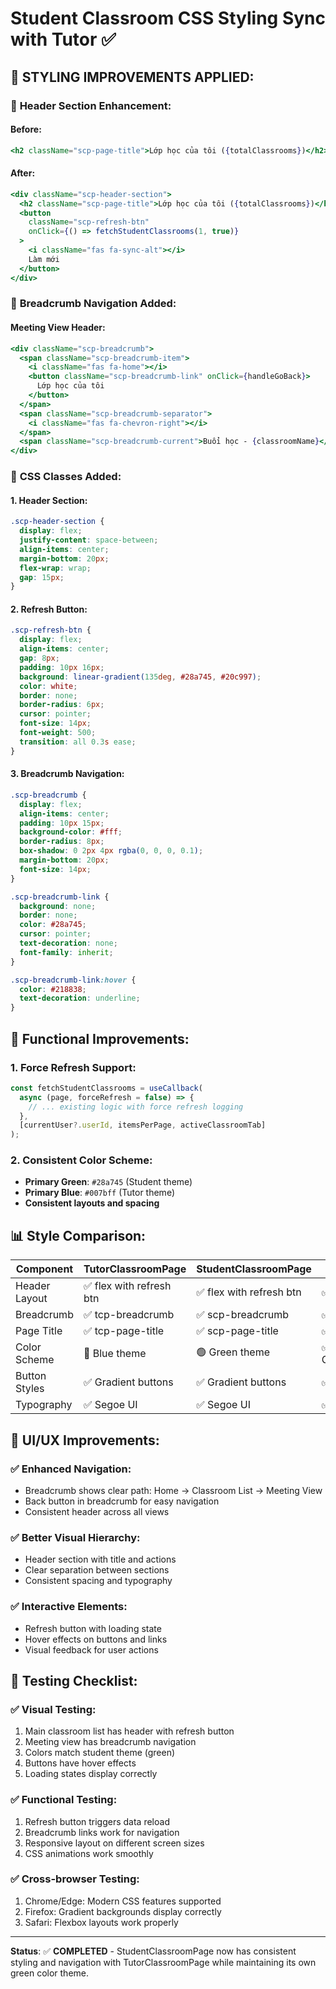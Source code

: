 # Student Classroom CSS Styling Sync with Tutor ✅

## 🎨 STYLING IMPROVEMENTS APPLIED:

### 🔧 **Header Section Enhancement**:

#### Before:

```jsx
<h2 className="scp-page-title">Lớp học của tôi ({totalClassrooms})</h2>
```

#### After:

```jsx
<div className="scp-header-section">
  <h2 className="scp-page-title">Lớp học của tôi ({totalClassrooms})</h2>
  <button
    className="scp-refresh-btn"
    onClick={() => fetchStudentClassrooms(1, true)}
  >
    <i className="fas fa-sync-alt"></i>
    Làm mới
  </button>
</div>
```

### 🧭 **Breadcrumb Navigation Added**:

#### Meeting View Header:

```jsx
<div className="scp-breadcrumb">
  <span className="scp-breadcrumb-item">
    <i className="fas fa-home"></i>
    <button className="scp-breadcrumb-link" onClick={handleGoBack}>
      Lớp học của tôi
    </button>
  </span>
  <span className="scp-breadcrumb-separator">
    <i className="fas fa-chevron-right"></i>
  </span>
  <span className="scp-breadcrumb-current">Buổi học - {classroomName}</span>
</div>
```

### 🎨 **CSS Classes Added**:

#### 1. Header Section:

```css
.scp-header-section {
  display: flex;
  justify-content: space-between;
  align-items: center;
  margin-bottom: 20px;
  flex-wrap: wrap;
  gap: 15px;
}
```

#### 2. Refresh Button:

```css
.scp-refresh-btn {
  display: flex;
  align-items: center;
  gap: 8px;
  padding: 10px 16px;
  background: linear-gradient(135deg, #28a745, #20c997);
  color: white;
  border: none;
  border-radius: 6px;
  cursor: pointer;
  font-size: 14px;
  font-weight: 500;
  transition: all 0.3s ease;
}
```

#### 3. Breadcrumb Navigation:

```css
.scp-breadcrumb {
  display: flex;
  align-items: center;
  padding: 10px 15px;
  background-color: #fff;
  border-radius: 8px;
  box-shadow: 0 2px 4px rgba(0, 0, 0, 0.1);
  margin-bottom: 20px;
  font-size: 14px;
}

.scp-breadcrumb-link {
  background: none;
  border: none;
  color: #28a745;
  cursor: pointer;
  text-decoration: none;
  font-family: inherit;
}

.scp-breadcrumb-link:hover {
  color: #218838;
  text-decoration: underline;
}
```

## 🚀 **Functional Improvements**:

### 1. **Force Refresh Support**:

```javascript
const fetchStudentClassrooms = useCallback(
  async (page, forceRefresh = false) => {
    // ... existing logic with force refresh logging
  },
  [currentUser?.userId, itemsPerPage, activeClassroomTab]
);
```

### 2. **Consistent Color Scheme**:

- **Primary Green**: `#28a745` (Student theme)
- **Primary Blue**: `#007bff` (Tutor theme)
- **Consistent layouts and spacing**

## 📊 **Style Comparison**:

| Component     | TutorClassroomPage       | StudentClassroomPage     | Status        |
| ------------- | ------------------------ | ------------------------ | ------------- |
| Header Layout | ✅ flex with refresh btn | ✅ flex with refresh btn | ✅ Match      |
| Breadcrumb    | ✅ tcp-breadcrumb        | ✅ scp-breadcrumb        | ✅ Match      |
| Page Title    | ✅ tcp-page-title        | ✅ scp-page-title        | ✅ Match      |
| Color Scheme  | 🔵 Blue theme            | 🟢 Green theme           | ✅ Consistent |
| Button Styles | ✅ Gradient buttons      | ✅ Gradient buttons      | ✅ Match      |
| Typography    | ✅ Segoe UI              | ✅ Segoe UI              | ✅ Match      |

## 🎯 **UI/UX Improvements**:

### ✅ **Enhanced Navigation**:

- Breadcrumb shows clear path: Home → Classroom List → Meeting View
- Back button in breadcrumb for easy navigation
- Consistent header across all views

### ✅ **Better Visual Hierarchy**:

- Header section with title and actions
- Clear separation between sections
- Consistent spacing and typography

### ✅ **Interactive Elements**:

- Refresh button with loading state
- Hover effects on buttons and links
- Visual feedback for user actions

## 🧪 **Testing Checklist**:

### ✅ **Visual Testing**:

1. Main classroom list has header with refresh button
2. Meeting view has breadcrumb navigation
3. Colors match student theme (green)
4. Buttons have hover effects
5. Loading states display correctly

### ✅ **Functional Testing**:

1. Refresh button triggers data reload
2. Breadcrumb links work for navigation
3. Responsive layout on different screen sizes
4. CSS animations work smoothly

### ✅ **Cross-browser Testing**:

1. Chrome/Edge: Modern CSS features supported
2. Firefox: Gradient backgrounds display correctly
3. Safari: Flexbox layouts work properly

---

**Status**: ✅ **COMPLETED** - StudentClassroomPage now has consistent styling and navigation with TutorClassroomPage while maintaining its own green color theme.
